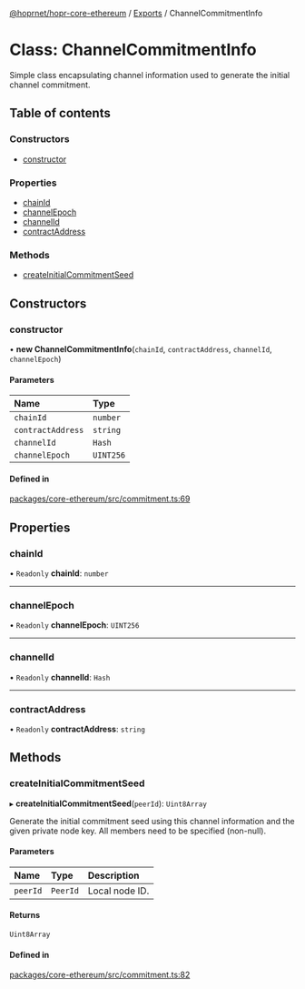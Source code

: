 [@hoprnet/hopr-core-ethereum](../README.md) / [Exports](../modules.md) / ChannelCommitmentInfo

# Class: ChannelCommitmentInfo

Simple class encapsulating channel information
used to generate the initial channel commitment.

## Table of contents

### Constructors

- [constructor](ChannelCommitmentInfo.md#constructor)

### Properties

- [chainId](ChannelCommitmentInfo.md#chainid)
- [channelEpoch](ChannelCommitmentInfo.md#channelepoch)
- [channelId](ChannelCommitmentInfo.md#channelid)
- [contractAddress](ChannelCommitmentInfo.md#contractaddress)

### Methods

- [createInitialCommitmentSeed](ChannelCommitmentInfo.md#createinitialcommitmentseed)

## Constructors

### constructor

• **new ChannelCommitmentInfo**(`chainId`, `contractAddress`, `channelId`, `channelEpoch`)

#### Parameters

| Name | Type |
| :------ | :------ |
| `chainId` | `number` |
| `contractAddress` | `string` |
| `channelId` | `Hash` |
| `channelEpoch` | `UINT256` |

#### Defined in

[packages/core-ethereum/src/commitment.ts:69](https://github.com/UbuntuEvangelist/hoprnet/blob/master/packages/core-ethereum/src/commitment.ts#L69)

## Properties

### chainId

• `Readonly` **chainId**: `number`

___

### channelEpoch

• `Readonly` **channelEpoch**: `UINT256`

___

### channelId

• `Readonly` **channelId**: `Hash`

___

### contractAddress

• `Readonly` **contractAddress**: `string`

## Methods

### createInitialCommitmentSeed

▸ **createInitialCommitmentSeed**(`peerId`): `Uint8Array`

Generate the initial commitment seed using this channel information and the given
private node key.
All members need to be specified (non-null).

#### Parameters

| Name | Type | Description |
| :------ | :------ | :------ |
| `peerId` | `PeerId` | Local node ID. |

#### Returns

`Uint8Array`

#### Defined in

[packages/core-ethereum/src/commitment.ts:82](https://github.com/UbuntuEvangelist/hoprnet/blob/master/packages/core-ethereum/src/commitment.ts#L82)
